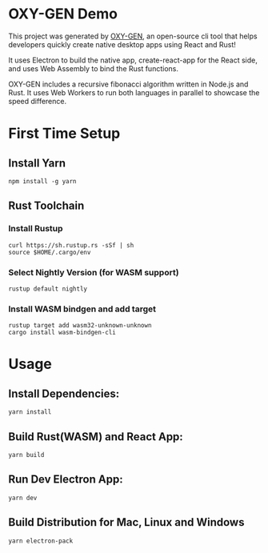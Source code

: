 # OXY-GEN Demo

This project was generated by [OXY-GEN](https://github.com/ASteinheiser/generator-oxy-gen), an open-source cli tool that helps developers quickly create native desktop apps using React and Rust!

It uses Electron to build the native app, create-react-app for the React side, and uses Web Assembly to bind the Rust functions.

OXY-GEN includes a recursive fibonacci algorithm written in Node.js and Rust. It uses Web Workers to run both languages in parallel to showcase the speed difference.

# First Time Setup
## Install Yarn
```
npm install -g yarn
```
## Rust Toolchain
### Install Rustup
```
curl https://sh.rustup.rs -sSf | sh
source $HOME/.cargo/env
```
### Select Nightly Version (for WASM support)
```
rustup default nightly
```
### Install WASM bindgen and add target
```
rustup target add wasm32-unknown-unknown
cargo install wasm-bindgen-cli
```

# Usage
## Install Dependencies:
```
yarn install
```
## Build Rust(WASM) and React App:
```
yarn build
```
## Run Dev Electron App:
```
yarn dev
```
## Build Distribution for Mac, Linux and Windows
```
yarn electron-pack
```
